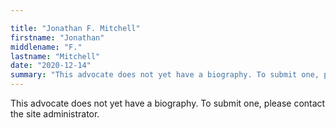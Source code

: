 ```yaml
---

title: "Jonathan F. Mitchell"
firstname: "Jonathan"
middlename: "F."
lastname: "Mitchell"
date: "2020-12-14"
summary: "This advocate does not yet have a biography. To submit one, please contact the site administrator."
---
```

This advocate does not yet have a biography. To submit one, please contact the site administrator.

